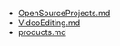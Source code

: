 - [OpenSourceProjects.md](OpenSourceProjects.md)
- [VideoEditing.md](VideoEditing.md)
- [products.md](products.md)
